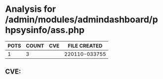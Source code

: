 # Analysis for /admin/modules/admindashboard/phpsysinfo/ass.php
| POTS | COUNT | CVE | FILE CREATED |
|---|---|---|---|
| 1 | 3 | | 220110-033755 |

## CVE: 